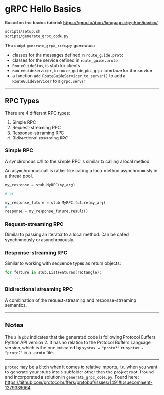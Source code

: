 # gRPC Hello Basics

Based on the basics tutorial: https://grpc.io/docs/languages/python/basics/


```bash
scripts/setup.sh
scripts/generate_grpc_code.py
```

The script `generate_grpc_code`.py generates:
- classes for the messages defined in `route_guide.proto`
- classes for the service defined in `route_guide.proto`
- `RouteGuideStub`, is stub for clients
- `RouteGuideServicer`, in `route_guide_pb2_grpc` interface for the service
- a function `add_RouteGuideServicer_to_server()` to add a` RouteGuideServicer` to a `grpc.Server`

---

## RPC Types
There are 4 different RPC types:
1. Simple RPC
2. Request-streaming RPC
3. Response-streaming RPC
4. Bidirectional streaming RPC

### Simple RPC
A synchronous call to the simple RPC is similar to calling a local method.

An asynchronous call is rather like calling a local method asynchronously in a thread pool.

```python
my_response = stub.MyRPC(my_arg)

# or

my_response_future = stub.MyRPC.future(my_arg)
# ...
response = my_response_future.result()
```

### Request-streaming RPC
Dimilar to passing an iterator to a local method. Can be called synchronously or asynchronously.


### Response-streaming RPC
Similar to working with sequence types as return objects:

```python
for feature in stub.ListFeatures(rectangle):
    ...
```

### Bidirectional streaming RPC
A combination of the request-streaming and response-streaming semantics.


---

## Notes
The `2` in `pb2` indicates that the generated code is following Protocol Buffers Python API version
2. It has no relation to the Protocol Buffers Language version, which is the one indicated by
`syntax = "proto3"` or `syntax = "proto2"` in a `.proto` file.

---

`protoc` may be a bitch when it comes to relative imports, i.e. when you want to generate your stubs
into a subfolder other than the project root. I found and incorporated a solution in
`generate_grpc_code.py`. Found here:
https://github.com/protocolbuffers/protobuf/issues/1491#issuecomment-1279336064
